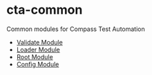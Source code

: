 cta-common
==========

Common modules for Compass Test Automation

* [Validate Module](/lib/validate/README.md)
* [Loader Module](/lib/loader/README.md)
* [Root Module](/lib/root/README.md)
* [Config Module](/lib/config/README.md)